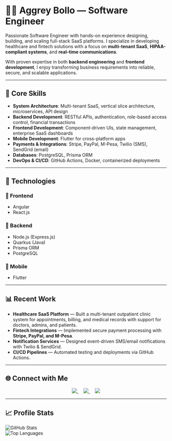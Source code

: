 # 👨‍💻 Aggrey Bollo — Software Engineer  

Passionate Software Engineer with hands-on experience designing, building, and scaling full-stack SaaS platforms. I specialize in developing healthcare and fintech solutions with a focus on **multi-tenant SaaS**, **HIPAA-compliant systems**, and **real-time communications**.  

With proven expertise in both **backend engineering** and **frontend development**, I enjoy transforming business requirements into reliable, secure, and scalable applications.  

---

## 🔧 Core Skills  

- **System Architecture**: Multi-tenant SaaS, vertical slice architecture, microservices, API design  
- **Backend Development**: RESTful APIs, authentication, role-based access control, financial transactions  
- **Frontend Development**: Component-driven UIs, state management, enterprise SaaS dashboards  
- **Mobile Development**: Flutter for cross-platform apps  
- **Payments & Integrations**: Stripe, PayPal, M-Pesa, Twilio (SMS), SendGrid (email)  
- **Databases**: PostgreSQL, Prisma ORM  
- **DevOps & CI/CD**: GitHub Actions, Docker, containerized deployments  

---

## 🚀 Technologies  

### 🔹 Frontend  
- Angular  
- React.js  

### 🔹 Backend  
- Node.js (Express.js)  
- Quarkus (Java)  
- Prisma ORM  
- PostgreSQL  

### 🔹 Mobile  
- Flutter  

---

## 📊 Recent Work  

- **Healthcare SaaS Platform** — Built a multi-tenant outpatient clinic system for appointments, billing, and medical records with support for doctors, admins, and patients.  
- **Fintech Integrations** — Implemented secure payment processing with **Stripe, PayPal, and M-Pesa**.  
- **Notification Services** — Designed event-driven SMS/email notifications with Twilio & SendGrid.  
- **CI/CD Pipelines** — Automated testing and deployments via GitHub Actions.  

---

## 🌐 Connect with Me  

<p align="center">
  <a href="https://www.linkedin.com/in/aggrey-bollo/">
    <img src="https://img.shields.io/badge/LinkedIn-0A66C2?style=for-the-badge&logo=linkedin&logoColor=white" />
  </a> &nbsp;&nbsp;&nbsp;
  <a href="https://medium.com/@bolloo18">
    <img src="https://img.shields.io/badge/Medium-12100E?style=for-the-badge&logo=medium&logoColor=white" />
  </a> &nbsp;&nbsp;&nbsp;
  <a href="https://github.com/bollo-omar">
    <img src="https://img.shields.io/badge/GitHub-181717?style=for-the-badge&logo=github&logoColor=white" />
  </a>
</p>  

---

## 📈 Profile Stats  

![GitHub Stats](https://github-readme-stats.vercel.app/api?username=bollo-omar&show_icons=true&theme=tokyonight)  
![Top Languages](https://github-readme-stats.vercel.app/api/top-langs/?username=bollo-omar&layout=compact&theme=tokyonight)  
